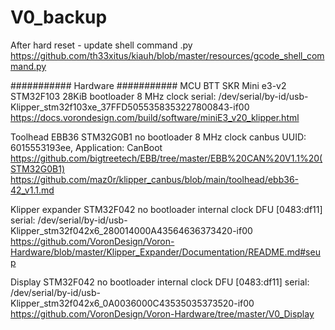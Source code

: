 # V0_backup
After hard reset - update shell command .py https://github.com/th33xitus/kiauh/blob/master/resources/gcode_shell_command.py

########### Hardware ###########
MCU
BTT SKR Mini e3-v2
STM32F103
28KiB bootloader
8 MHz clock
serial: /dev/serial/by-id/usb-Klipper_stm32f103xe_37FFD5055358353227800843-if00
https://docs.vorondesign.com/build/software/miniE3_v20_klipper.html

Toolhead
EBB36 
STM32G0B1
no bootloader
8 MHz clock
canbus UUID: 6015553193ee, Application: CanBoot
https://github.com/bigtreetech/EBB/tree/master/EBB%20CAN%20V1.1%20(STM32G0B1) 
https://github.com/maz0r/klipper_canbus/blob/main/toolhead/ebb36-42_v1.1.md 

Klipper expander
STM32F042
no bootloader
internal clock
DFU [0483:df11]
serial: /dev/serial/by-id/usb-Klipper_stm32f042x6_280014000A43564636373420-if00 
https://github.com/VoronDesign/Voron-Hardware/blob/master/Klipper_Expander/Documentation/README.md#seup 

Display
STM32F042
no bootloader
internal clock
DFU [0483:df11]
serial: /dev/serial/by-id/usb-Klipper_stm32f042x6_0A0036000C43535035373520-if00
https://github.com/VoronDesign/Voron-Hardware/tree/master/V0_Display


